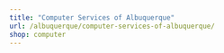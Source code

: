 ```yaml
---
title: "Computer Services of Albuquerque"
url: /albuquerque/computer-services-of-albuquerque/
shop: computer
---
```

